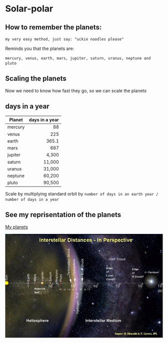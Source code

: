 # Solar-polar

## How to remember the planets:

```
my very easy method, just say: "uckie noodles please"
```

Reminds you that the planets are:
```
mercury, venus, earth, mars, jupiter, saturn, uranus, neptune and pluto
```
## Scaling the planets

Now we need to know how fast they go, so we can scale the planets

## days in a year

Planet | days in a year
--- | ---: 
mercury | 88
venus | 225 
earth | 365.1
mars | 687
jupiter | 4,300
saturn | 11,000
uranus | 31,000
neptune | 60,200
pluto | 90,500

Scale by multiplying standard orbit by `number of days in an earth year / number of days in a year`

## See my reprisentation of the planets

[My planets](https://mewhubhawk.github.io/Solar-polar/)

![all the things in the solar system](distance-to-alpha-centuri.jpg)
